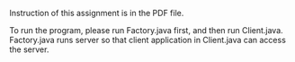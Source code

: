 Instruction of this assignment is in the PDF file.

To run the program, please run Factory.java first, and then run Client.java. Factory.java runs server so that client application in Client.java can access the server.
